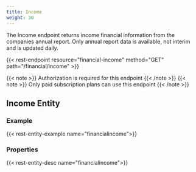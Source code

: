 ```yaml
---
title: Income
weight: 30
---
```


The Income endpoint returns income financial information from the companies annual report. Only annual report data
is available, not interim and is updated daily.

{{< rest-endpoint resource="financial-income" method="GET" path="/financial/income" >}}

{{< note >}} Authorization is required for this endpoint {{< /note >}}
{{< note >}} Only paid subscription plans can use this endpoint {{< /note >}}

## Income Entity

### Example
{{< rest-entity-example name="financialincome">}}

### Properties
{{< rest-entity-desc name="financialincome">}}

